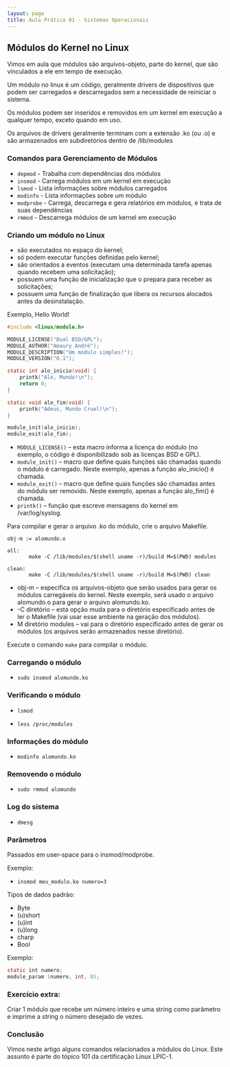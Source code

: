 ```yaml
---
layout: page
title: Aula Prática 01 - Sistemas Operacionais
---
```


## Módulos do Kernel no Linux

Vimos em aula que módulos são arquivos-objeto, parte do kernel, que são vinculados a ele em tempo de execução.

Um módulo no linux é um código, geralmente drivers de dispositivos que podem ser carregados e descarregados sem a necessidade de reiniciar o sistema.

Os módulos podem ser inseridos e removidos em um kernel em execução a qualquer tempo, exceto quando em uso.

Os arquivos de drivers geralmente terminam com a extensão .ko (ou .o) e são armazenados em subdiretórios dentro de /lib/modules

### Comandos para Gerenciamento de Módulos

 - `depmod` - Trabalha com dependências dos módulos
 - `insmod` - Carrega módulos em um kernel em execução
 - `lsmod`  - Lista informações sobre módulos carregados
 - `modinfo` - Lista informações sobre um módulo
 - `modprobe` - Carrega, descarrega e gera relatórios em módulos, e trata de suas dependências
 - `rmmod` - Descarrega módulos de um kernel em execução

### Criando um módulo no Linux

 - são executados no espaço do kernel;
 - só podem executar funções definidas pelo kernel;
 - são orientados a eventos (executam uma determinada tarefa apenas quando recebem uma solicitação);
 - possuem uma função de inicialização que o prepara para receber as solicitações;
 - possuem uma função de finalização que libera os recursos alocados antes da desinstalação.

Exemplo, Hello World!

```c
#include <linux/module.h> 

MODULE_LICENSE("Dual BSD/GPL"); 
MODULE_AUTHOR("Amaury André"); 
MODULE_DESCRIPTION("Um modulo simples!"); 
MODULE_VERSION("0.1"); 

static int alo_inicio(void) {
    printk("Alo, Mundo!\n"); 
    return 0; 
} 

static void alo_fim(void) { 
    printk("Adeus, Mundo Cruel!\n"); 
} 

module_init(alo_inicio); 
module_exit(alo_fim);
```

 - `MODULE_LICENSE()` – esta macro informa a licença do módulo (no exemplo, o código é disponibilizado sob as licenças BSD e GPL).
 - `module_init()` – macro que define quais funções são chamadas quando o módulo é carregado. Neste exemplo, apenas a função alo_inicio() é chamada.
 - `module_exit()` – macro que define quais funções são chamadas antes do módulo ser removido. Neste exemplo, apenas a função alo_fim() é chamada.
 - `printk()` – função que escreve mensagens do kernel em /var/log/syslog.

Para compilar e gerar o arquivo .ko do módulo, crie o arquivo Makefile.

```shell
obj-m := alomundo.o 

all: 
       make -C /lib/modules/$(shell uname -r)/build M=$(PWD) modules 

clean: 
       make -C /lib/modules/$(shell uname -r)/build M=$(PWD) clean
```
 - obj-m – especifica os arquivos-objeto que serão usados para gerar os módulos carregáveis do kernel. Neste exemplo, será usado o arquivo alomundo.o para gerar o arquivo alomundo.ko.
- -C diretório – esta opção muda para o diretório especificado antes de ler o Makefile (vai usar esse ambiente na geração dos módulos).
- M diretório modules – vai para o diretório especificado antes de gerar os módulos (os arquivos serão armazenados nesse diretório).

Execute o comando `make` para compilar o módulo.

### Carregando o módulo

- `sudo insmod alomundo.ko`

### Verificando o módulo

- `lsmod`

- `less /proc/modules`

### Informações do módulo

- `modinfo alomundo.ko`

### Removendo o módulo

- `sudo rmmod alomundo`

### Log do sistema

- `dmesg`


### Parâmetros

Passados em user-space para o insmod/modprobe.

Exemplo:

- `insmod meu_modulo.ko numero=3`

Tipos de dados padrão:

- Byte
- (u)short
- (u)int
- (u)long
- charp
- Bool

Exemplo:

```c
static int numero;
module_param (numero, int, 0);
```

### Exercício extra:

Criar 1 módulo que recebe um número inteiro e uma string como parâmetro e imprime a string o número desejado de vezes.

### Conclusão

Vimos neste artigo alguns comandos relacionados a módulos do Linux. Este assunto é parte do tópico 101 da certificação Linux LPIC-1.

